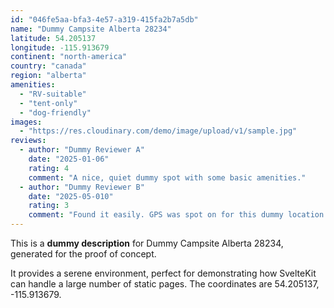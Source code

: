 ```yaml
---
id: "046fe5aa-bfa3-4e57-a319-415fa2b7a5db"
name: "Dummy Campsite Alberta 28234"
latitude: 54.205137
longitude: -115.913679
continent: "north-america"
country: "canada"
region: "alberta"
amenities:
  - "RV-suitable"
  - "tent-only"
  - "dog-friendly"
images:
  - "https://res.cloudinary.com/demo/image/upload/v1/sample.jpg"
reviews:
  - author: "Dummy Reviewer A"
    date: "2025-01-06"
    rating: 4
    comment: "A nice, quiet dummy spot with some basic amenities."
  - author: "Dummy Reviewer B"
    date: "2025-05-010"
    rating: 3
    comment: "Found it easily. GPS was spot on for this dummy location."
---
```


This is a **dummy description** for Dummy Campsite Alberta 28234, generated for the proof of concept.

It provides a serene environment, perfect for demonstrating how SvelteKit can handle a large number of static pages. The coordinates are 54.205137, -115.913679.
